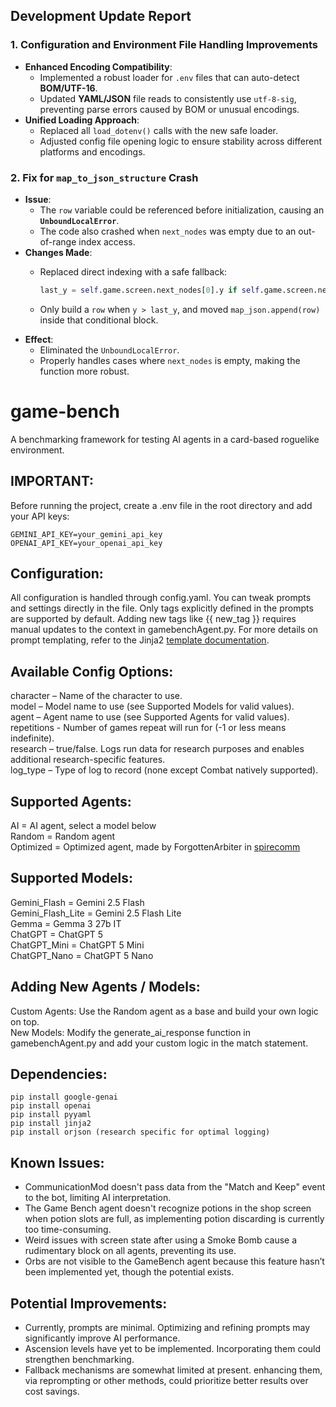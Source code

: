 ## Development Update Report

### 1. Configuration and Environment File Handling Improvements

- **Enhanced Encoding Compatibility**:
    - Implemented a robust loader for `.env` files that can auto-detect **BOM/UTF-16**.
    - Updated **YAML/JSON** file reads to consistently use `utf-8-sig`, preventing parse errors caused by BOM or unusual encodings.
- **Unified Loading Approach**:
    - Replaced all `load_dotenv()` calls with the new safe loader.
    - Adjusted config file opening logic to ensure stability across different platforms and encodings.

### 2. Fix for `map_to_json_structure` Crash

- **Issue**:
    - The `row` variable could be referenced before initialization, causing an **`UnboundLocalError`**.
    - The code also crashed when `next_nodes` was empty due to an out-of-range index access.
- **Changes Made**:
    - Replaced direct indexing with a safe fallback:
        
        ```python
        last_y = self.game.screen.next_nodes[0].y if self.game.screen.next_nodes else -1
        ```
        
    - Only build a `row` when `y > last_y`, and moved `map_json.append(row)` inside that conditional block.
- **Effect**:
    - Eliminated the `UnboundLocalError`.
    - Properly handles cases where `next_nodes` is empty, making the function more robust.

# game-bench
A benchmarking framework for testing AI agents in a card-based roguelike environment.

## IMPORTANT:
Before running the project, create a .env file in the root directory and add your API keys:

```
GEMINI_API_KEY=your_gemini_api_key
OPENAI_API_KEY=your_openai_api_key
```

## Configuration:
All configuration is handled through config.yaml.
You can tweak prompts and settings directly in the file.
Only tags explicitly defined in the prompts are supported by default.
Adding new tags like {{ new_tag }} requires manual updates to the context in gamebenchAgent.py.
For more details on prompt templating, refer to the Jinja2 [template documentation](https://jinja.palletsprojects.com/en/stable/templates/).

## Available Config Options:
character – Name of the character to use.  
model – Model name to use (see Supported Models for valid values).  
agent – Agent name to use (see Supported Agents for valid values).  
repetitions - Number of games repeat will run for (-1 or less means indefinite).  
research – true/false. Logs run data for research purposes and enables additional research-specific features.  
log_type – Type of log to record (none except Combat natively supported).  

## Supported Agents:
AI = AI agent, select a model below  
Random = Random agent  
Optimized = Optimized agent, made by ForgottenArbiter in [spirecomm](https://github.com/ForgottenArbiter/spirecomm/tree/master)  

## Supported Models:
Gemini_Flash = Gemini 2.5 Flash  
Gemini_Flash_Lite = Gemini 2.5 Flash Lite  
Gemma = Gemma 3 27b IT  
ChatGPT = ChatGPT 5  
ChatGPT_Mini = ChatGPT 5 Mini  
ChatGPT_Nano = ChatGPT 5 Nano  

## Adding New Agents / Models:
Custom Agents: Use the Random agent as a base and build your own logic on top.  
New Models: Modify the generate_ai_response function in gamebenchAgent.py and add your custom logic in the match statement.  

## Dependencies:
```
pip install google-genai
pip install openai
pip install pyyaml
pip install jinja2
pip install orjson (research specific for optimal logging)
```

## Known Issues:
- CommunicationMod doesn't pass data from the "Match and Keep" event to the bot, limiting AI interpretation.
- The Game Bench agent doesn't recognize potions in the shop screen when potion slots are full, as implementing potion discarding is currently too time-consuming.
- Weird issues with screen state after using a Smoke Bomb cause a rudimentary block on all agents, preventing its use.
- Orbs are not visible to the GameBench agent because this feature hasn’t been implemented yet, though the potential exists.

## Potential Improvements:
- Currently, prompts are minimal. Optimizing and refining prompts may significantly improve AI performance.
- Ascension levels have yet to be implemented. Incorporating them could strengthen benchmarking.
- Fallback mechanisms are somewhat limited at present. enhancing them, via reprompting or other methods, could prioritize better results over cost savings.
